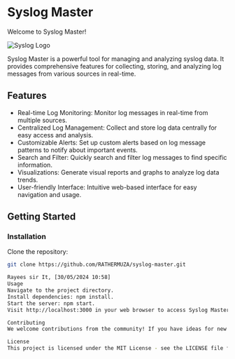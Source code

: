 # Syslog Master

Welcome to Syslog Master!

![Syslog Logo](syslog_logo.png)

Syslog Master is a powerful tool for managing and analyzing syslog data. It provides comprehensive features for collecting, storing, and analyzing log messages from various sources in real-time.

## Features

- Real-time Log Monitoring: Monitor log messages in real-time from multiple sources.
- Centralized Log Management: Collect and store log data centrally for easy access and analysis.
- Customizable Alerts: Set up custom alerts based on log message patterns to notify about important events.
- Search and Filter: Quickly search and filter log messages to find specific information.
- Visualizations: Generate visual reports and graphs to analyze log data trends.
- User-friendly Interface: Intuitive web-based interface for easy navigation and usage.

## Getting Started

### Installation

Clone the repository:

```bash
git clone https://github.com/RATHERMUZA/syslog-master.git

Rayees sir It, [30/05/2024 10:58]
Usage
Navigate to the project directory.
Install dependencies: npm install.
Start the server: npm start.
Visit http://localhost:3000 in your web browser to access Syslog Master.

Contributing
We welcome contributions from the community! If you have ideas for new features, bug fixes, or improvements, feel free to submit a pull request.

License
This project is licensed under the MIT License - see the LICENSE file for details.
